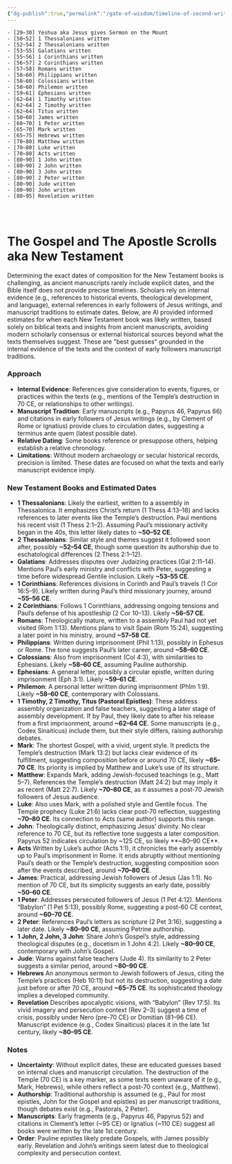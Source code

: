 ```yaml
---
{"dg-publish":true,"permalink":"/gate-of-wisdom/timeline-of-second-writings/","tags":["#timeline","#GateWisdom","#T","#S","#W"]}
---
```





```chronos
- [29~30] Yeshua aka Jesus gives Sermon on the Mount
- [50~52] 1 Thessalonians written
- [52~54] 2 Thessalonians written
- [53~55] Galatians written
- [55~56] 1 Corinthians written
- [56~57] 2 Corinthians written
- [57~58] Romans written
- [58~60] Philippians written
- [58~60] Colossians written
- [58~60] Philemon written
- [59~61] Ephesians written
- [62~64] 1 Timothy written
- [62~64] 2 Timothy written
- [62~64] Titus written
- [50~60] James written
- [60~70] 1 Peter written
- [65~70] Mark written
- [65~75] Hebrews written
- [70~80] Matthew written
- [70~80] Luke written
- [70~80] Acts written
- [80~90] 1 John written
- [80~90] 2 John written
- [80~90] 3 John written
- [80~90] 2 Peter written
- [80~90] Jude written
- [80~90] John written
- [80~95] Revelation written




```






# The Gospel and The Apostle Scrolls aka New Testament 

Determining the exact dates of composition for the New Testament books is challenging, as ancient manuscripts rarely include explicit dates, and the Bible itself does not provide precise timelines. Scholars rely on internal evidence (e.g., references to historical events, theological development, and language), external references in early followers of Jesus writings, and manuscript traditions to estimate dates. Below, are AI provided informed estimates for when each New Testament book was likely written, based solely on biblical texts and insights from ancient manuscripts, avoiding modern scholarly consensus or external historical sources beyond what the texts themselves suggest. These are "best guesses" grounded in the internal evidence of the texts and the context of early followers manuscript traditions. 
### Approach
- **Internal Evidence**: References give consideration to events, figures, or practices within the texts (e.g., mentions of the Temple’s destruction in 70 CE, or relationships to other writings).
- **Manuscript Tradition**: Early manuscripts (e.g., Papyrus 46, Papyrus 66) and citations in early followers of Jesus writings (e.g., by Clement of Rome or Ignatius) provide clues to circulation dates, suggesting a terminus ante quem (latest possible date).
- **Relative Dating**: Some books reference or presuppose others, helping establish a relative chronology.
- **Limitations**: Without modern archaeology or secular historical records, precision is limited. These dates are focused on what the texts and early manuscript evidence imply.

### New Testament Books and Estimated Dates

- **1 Thessalonians**: Likely the earliest, written to a assembly in Thessalonica. It emphasizes Christ’s return (1 Thess 4:13–18) and lacks references to later events like the Temple’s destruction. Paul mentions his recent visit (1 Thess 2:1–2). Assuming Paul’s missionary activity began in the 40s, this letter likely dates to **~50–52 CE**.
- **2 Thessalonians**: Similar style and themes suggest it followed soon after, possibly **~52–54 CE**, though some question its authorship due to eschatological differences (2 Thess 2:1–12).
- **Galatians**: Addresses disputes over Judaizing practices (Gal 2:11–14). Mentions Paul’s early ministry and conflicts with Peter, suggesting a time before widespread Gentile inclusion. Likely **~53–55 CE**.
- **1 Corinthians**: References divisions in Corinth and Paul’s travels (1 Cor 16:5–9). Likely written during Paul’s third missionary journey, around **~55–56 CE**.
- **2 Corinthians**: Follows 1 Corinthians, addressing ongoing tensions and Paul’s defense of his apostleship (2 Cor 10–13). Likely **~56–57 CE**.
- **Romans**: Theologically mature, written to a assembly Paul had not yet visited (Rom 1:13). Mentions plans to visit Spain (Rom 15:24), suggesting a later point in his ministry, around **~57–58 CE**.
- **Philippians**: Written during imprisonment (Phil 1:13), possibly in Ephesus or Rome. The tone suggests Paul’s later career, around **~58–60 CE**.
- **Colossians**: Also from imprisonment (Col 4:3), with similarities to Ephesians. Likely **~58–60 CE**, assuming Pauline authorship.
- **Ephesians**: A general letter, possibly a circular epistle, written during imprisonment (Eph 3:1). Likely **~59–61 CE**.
- **Philemon**: A personal letter written during imprisonment (Phlm 1:9). Likely **~58–60 CE**, contemporary with Colossians.
- **1 Timothy, 2 Timothy, Titus (Pastoral Epistles)**: These address assembly organization and false teachers, suggesting a later stage of assembly development. If by Paul, they likely date to after his release from a first imprisonment, around **~62–64 CE**. Some manuscripts (e.g., Codex Sinaiticus) include them, but their style differs, raising authorship debates.
- **Mark**: The shortest Gospel, with a vivid, urgent style. It predicts the Temple’s destruction (Mark 13:2) but lacks clear evidence of its fulfillment, suggesting composition before or around 70 CE, likely **~65–70 CE**. Its priority is implied by Matthew and Luke’s use of its structure.
- **Matthew**: Expands Mark, adding Jewish-focused teachings (e.g., Matt 5–7). References the Temple’s destruction (Matt 24:2) but may imply it as recent (Matt 22:7). Likely **~70–80 CE**, as it assumes a post-70 Jewish followers of Jesus audience.
- **Luke**: Also uses Mark, with a polished style and Gentile focus. The Temple prophecy (Luke 21:6) lacks clear post-70 reflection, suggesting **~70–80 CE**. Its connection to Acts (same author) supports this range.
- **John**: Theologically distinct, emphasizing Jesus’ divinity. No clear reference to 70 CE, but its reflective tone suggests a later composition. Papyrus 52 indicates circulation by ~125 CE, so likely **~80–90 CE**.
- **Acts** Written by Luke’s author (Acts 1:1), it chronicles the early assembly up to Paul’s imprisonment in Rome. It ends abruptly without mentioning Paul’s death or the Temple’s destruction, suggesting composition soon after the events described, around **~70–80 CE**.
- **James**: Practical, addressing Jewish followers of Jesus (Jas 1:1). No mention of 70 CE, but its simplicity suggests an early date, possibly **~50–60 CE**.
- **1 Peter**: Addresses persecuted followers of Jesus  (1 Pet 4:12). Mentions “Babylon” (1 Pet 5:13), possibly Rome, suggesting a post-60 CE context, around **~60–70 CE**.
- **2 Peter**: References Paul’s letters as scripture (2 Pet 3:16), suggesting a later date. Likely **~80–90 CE**, assuming Petrine authorship.
- **1 John, 2 John, 3 John**: Share John’s Gospel’s style, addressing theological disputes (e.g., docetism in 1 John 4:2). Likely **~80–90 CE**, contemporary with John’s Gospel.
- **Jude**: Warns against false teachers (Jude 4). Its similarity to 2 Peter suggests a similar period, around **~80–90 CE**.
- **Hebrews** An anonymous sermon to Jewish followers of Jesus, citing the Temple’s practices (Heb 10:11) but not its destruction, suggesting a date just before or after 70 CE, around **~65–75 CE**. Its sophisticated theology implies a developed community.
- **Revelation** Describes apocalyptic visions, with “Babylon” (Rev 17:5). Its vivid imagery and persecution context (Rev 2–3) suggest a time of crisis, possibly under Nero (pre-70 CE) or Domitian (81–96 CE). Manuscript evidence (e.g., Codex Sinaiticus) places it in the late 1st century, likely **~80–95 CE**.
### Notes
- **Uncertainty**: Without explicit dates, these are educated guesses based on internal clues and manuscript circulation. The destruction of the Temple (70 CE) is a key marker, as some texts seem unaware of it (e.g., Mark, Hebrews), while others reflect a post-70 context (e.g., Matthew).
- **Authorship**: Traditional authorship is assumed (e.g., Paul for most epistles, John for the Gospel and epistles) as per manuscript traditions, though debates exist (e.g., Pastorals, 2 Peter).
- **Manuscripts**: Early fragments (e.g., Papyrus 46, Papyrus 52) and citations in Clement’s letter (~95 CE) or Ignatius (~110 CE) suggest all books were written by the late 1st century.
- **Order**: Pauline epistles likely predate Gospels, with James possibly early. Revelation and John’s writings seem latest due to theological complexity and persecution context.
